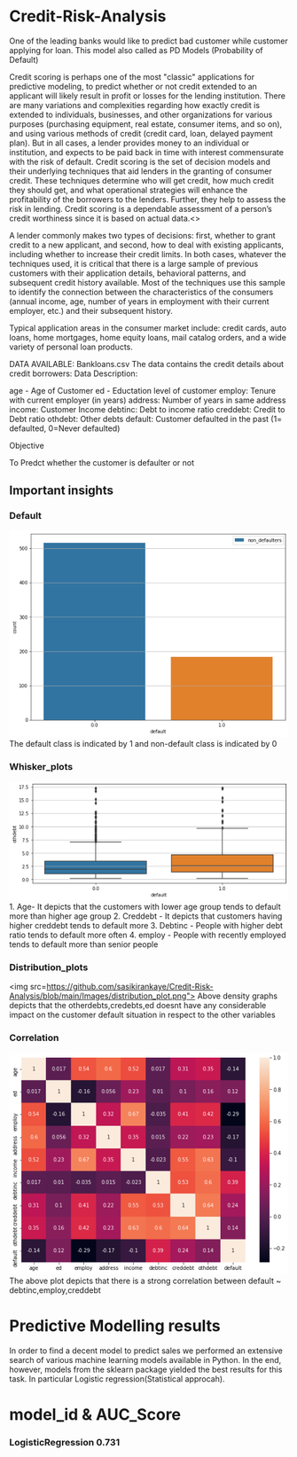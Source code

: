 # Credit-Risk-Analysis

One of the leading banks would like to predict bad customer while customer applying for loan. This model also called as PD Models (Probability of Default)

Credit scoring is perhaps one of the most "classic" applications for predictive modeling, to predict whether or not credit extended to an applicant will likely result in profit or losses for the lending institution. There are many variations and complexities regarding how exactly credit is extended to individuals, businesses, and other organizations for various purposes (purchasing equipment, real estate, consumer items, and so on), and using various methods of credit (credit card, loan, delayed payment plan). But in all cases, a lender provides money to an individual or institution, and expects to be paid back in time with interest commensurate with the risk of default. Credit scoring is the set of decision models and their underlying techniques that aid lenders in the granting of consumer credit. These techniques determine who will get credit, how much credit they should get, and what operational strategies will enhance the profitability of the borrowers to the lenders. Further, they help to assess the risk in lending. Credit scoring is a dependable assessment of a person’s credit worthiness since it is based on actual data.<>

A lender commonly makes two types of decisions: first, whether to grant credit to a new applicant, and second, how to deal with existing applicants, including whether to increase their credit limits. In both cases, whatever the techniques used, it is critical that there is a large sample of previous customers with their application details, behavioral patterns, and subsequent credit history available. Most of the techniques use this sample to identify the connection between the characteristics of the consumers (annual income, age, number of years in employment with their current employer, etc.) and their subsequent history.

Typical application areas in the consumer market include: credit cards, auto loans, home mortgages, home equity loans, mail catalog orders, and a wide variety of personal loan products.

DATA AVAILABLE: Bankloans.csv The data contains the credit details about credit borrowers: Data Description:

age - Age of Customer
ed - Eductation level of customer
employ: Tenure with current employer (in years)
address: Number of years in same address
income: Customer Income
debtinc: Debt to income ratio
creddebt: Credit to Debt ratio
othdebt: Other debts
default: Customer defaulted in the past (1= defaulted, 0=Never defaulted)

Objective

To Predct whether the customer is defaulter or not

## Important insights
### Default

<img src="https://github.com/sasikirankaye/Credit-Risk-Analysis/blob/main/Images/default.png">
The default class is indicated by 1 and non-default class is indicated by 0

### Whisker_plots

<img src="https://github.com/sasikirankaye/Credit-Risk-Analysis/blob/main/Images/whiskerplot.png">
1. Age- It depicts that the customers with lower age group tends to default more than higher age group
2. Creddebt - It depicts that customers having higher creddebt tends to default more 
3. Debtinc - People with higher debt ratio tends to default more  often
4. employ - People with recently employed tends to default more than senior people

### Distribution_plots

<img src=https://github.com/sasikirankaye/Credit-Risk-Analysis/blob/main/Images/distribution_plot.png">
Above density graphs depicts that the otherdebts,credebts,ed doesnt have any considerable impact on the customer default situation in respect to the other variables

### Correlation

<img src="https://github.com/sasikirankaye/Credit-Risk-Analysis/blob/main/Images/correlation.png">
The above plot depicts that there is a strong correlation between default ~ debtinc,employ,creddebt

# Predictive Modelling results
In order to find a decent model to predict sales we performed an extensive search of various machine learning models available in Python. In the end, however, models from the sklearn package yielded the best results for this task. In particular Logistic regression(Statistical approcah).

# model_id	& AUC_Score  

### LogisticRegression	0.731 



